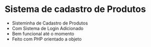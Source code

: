 # Sistema de cadastro de Produtos 
- Sisteminha de Cadastro de Produtos<br>
- Com Sistema de Login Adicionado<br>
- Bem funcional até o momento
- Feito com PHP orientado a objeto
